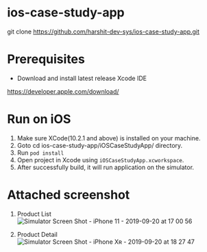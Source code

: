 # ios-case-study-app

git clone https://github.com/harshit-dev-sys/ios-case-study-app.git

# Prerequisites

- Download and install latest release Xcode IDE

https://developer.apple.com/download/


# Run on iOS
1. Make sure XCode(10.2.1 and above) is installed on your machine.
2. Goto cd ios-case-study-app/iOSCaseStudyApp/ directory.
3. Run ```pod install```
4. Open project in Xcode using ```iOSCaseStudyApp.xcworkspace```.
5. After successfully build, it will run application on the simulator.

# Attached screenshot
1. Product List
![Simulator Screen Shot - iPhone 11 - 2019-09-20 at 17 00 56](https://user-images.githubusercontent.com/55389571/65324278-69b6ae00-dbc9-11e9-8498-d640aeb4c685.png)

2. Product Detail
![Simulator Screen Shot - iPhone Xʀ - 2019-09-20 at 18 27 47](https://user-images.githubusercontent.com/55389571/65328664-742a7500-dbd4-11e9-88bd-f4c9d5525120.png)
